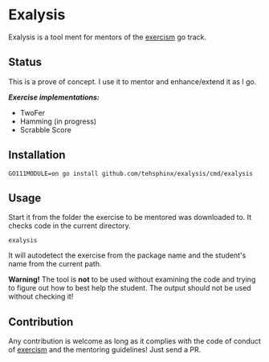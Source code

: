 # Exalysis

Exalysis is a tool ment for mentors of the [exercism](https://exercism.io) go track.

## Status
This is a prove of concept. I use it to mentor and enhance/extend it as I go.

***Exercise implementations:***
- TwoFer
- Hamming (in progress)
- Scrabble Score 

## Installation

```
GO111MODULE=on go install github.com/tehsphinx/exalysis/cmd/exalysis
```

## Usage
Start it from the folder the exercise to be mentored was downloaded to. It checks code in the current directory.

```
exalysis
```

It will autodetect the exercise from the package name and the student's name from the current path.

**Warning!** The tool is **not** to be used without examining the code and trying to figure out how to 
best help the student. The output should not be used without checking it!   

## Contribution
Any contribution is welcome as long as it complies with the code of conduct of [exercism](https://exercism.io) 
and the mentoring guidelines! Just send a PR.